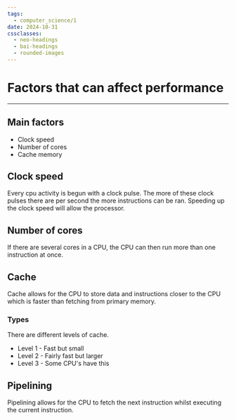```yaml
---
tags:
  - computer_science/1
date: 2024-10-31
cssclasses:
  - neo-headings
  - bai-headings
  - rounded-images
---
```

# Factors that can affect performance

***
## Main factors
- Clock speed
- Number of cores
- Cache memory

## Clock speed
Every cpu activity is begun with a clock pulse. The more of these clock pulses there are per second the more instructions can be ran. Speeding up the clock speed will allow the processor.
## Number of cores
If there are several cores in a CPU, the CPU can then run more than one instruction at once. 
## Cache
Cache allows for the CPU to store data and instructions closer to the CPU which is faster than fetching from primary memory.
### Types
There are different levels of cache. 
- Level 1 - Fast but small 
- Level 2 - Fairly fast but larger
- Level 3 - Some CPU's have this
## Pipelining
Pipelining allows for the CPU to fetch the next instruction whilst executing the current instruction.